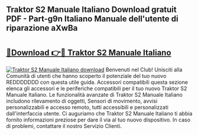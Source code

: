 ## Traktor S2 Manuale Italiano Download gratuit PDF - Part-g9n Italiano Manuale dell'utente di riparazione aXwBa

# <h2><a href="http://dfe7gj.blite.top/?on=Traktor+S2+Manuale+Italiano">🔗Download 👉🔴 Traktor S2 Manuale Italiano</a></h2>

[![Traktor S2 Manuale Italiano download](https://i.imgur.com/lujVjoI.png)](http://dfe7gj.blite.top/?on=Traktor+S2+Manuale+Italiano)
Benvenuti nel Club! Unisciti alla Comunità di utenti che hanno scoperto il potenziale del tuo nuovo REDDDDDDD con questa utile guida. Accessori compatibili questa sezione elenca gli accessori e le periferiche compatibili per il tuo nuovo Traktor S2 Manuale Italiano. Le funzionalità avanzate di Traktor S2 Manuale Italiano includono rilevamento di oggetti, Sensori di movimento, avvisi personalizzabili e accesso remoto, tutti accessibili e personalizzati dall'interfaccia utente. Ci auguriamo che Traktor S2 Manuale Italiano ti abbia fornito informazioni preziose per dare il via al tuo nuovo dispositivo. In caso di problemi, contattare il nostro Servizio Clienti.

